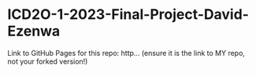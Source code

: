 # ICD2O-1-2023-Final-Project-David-Ezenwa

Link to GitHub Pages for this repo: http...
(ensure it is the link to MY repo, not your forked version!)
